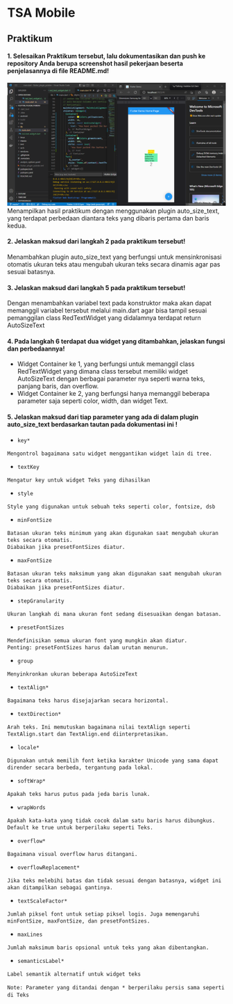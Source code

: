 # TSA Mobile

## Praktikum
#### 1. Selesaikan Praktikum tersebut, lalu dokumentasikan dan push ke repository Anda berupa screenshot hasil pekerjaan beserta penjelasannya di file README.md!
![Result](images/1.png)
Menampilkan hasil praktikum dengan menggunakan plugin auto_size_text, yang terdapat perbedaan diantara teks yang dibaris pertama dan baris kedua.
#### 2. Jelaskan maksud dari langkah 2 pada praktikum tersebut!
Menambahkan plugin auto_size_text yang berfungsi untuk mensinkronisasi otomatis ukuran teks atau mengubah ukuran teks secara dinamis agar pas sesuai batasnya.
#### 3. Jelaskan maksud dari langkah 5 pada praktikum tersebut!
Dengan menambahkan variabel text pada konstruktor maka akan dapat memanggil variabel tersebut melalui main.dart agar bisa tampil sesuai pemanggilan class RedTextWidget yang didalamnya terdapat return AutoSizeText
#### 4. Pada langkah 6 terdapat dua widget yang ditambahkan, jelaskan fungsi dan perbedaannya!
* Widget Container ke 1, yang berfungsi untuk memanggil class RedTextWidget yang dimana class tersebut memiliki widget AutoSizeText dengan berbagai parameter nya seperti warna teks, panjang baris, dan overflow.
* Widget Container ke 2, yang berfungsi hanya memanggil beberapa parameter saja seperti color, width, dan widget Text.
#### 5. Jelaskan maksud dari tiap parameter yang ada di dalam plugin auto_size_text berdasarkan tautan pada dokumentasi ini !
* `key*`
```
Mengontrol bagaimana satu widget menggantikan widget lain di tree.
```
* `textKey`
```
Mengatur key untuk widget Teks yang dihasilkan
```
* `style`
```
Style yang digunakan untuk sebuah teks seperti color, fontsize, dsb
```
* `minFontSize`
```
Batasan ukuran teks minimum yang akan digunakan saat mengubah ukuran teks secara otomatis.
Diabaikan jika presetFontSizes diatur.
```
* `maxFontSize`
```
Batasan ukuran teks maksimum yang akan digunakan saat mengubah ukuran teks secara otomatis.
Diabaikan jika presetFontSizes diatur.
```
* `stepGranularity`
```
Ukuran langkah di mana ukuran font sedang disesuaikan dengan batasan.
```
* `presetFontSizes`
```
Mendefinisikan semua ukuran font yang mungkin akan diatur.
Penting: presetFontSizes harus dalam urutan menurun.
```
* `group`
```
Menyinkronkan ukuran beberapa AutoSizeText
```
* `textAlign*`
```
Bagaimana teks harus disejajarkan secara horizontal.
```
* `textDirection*`
```
Arah teks. Ini memutuskan bagaimana nilai textAlign seperti TextAlign.start dan TextAlign.end diinterpretasikan.
```
* `locale*`
```
Digunakan untuk memilih font ketika karakter Unicode yang sama dapat dirender secara berbeda, tergantung pada lokal.
```
* `softWrap*`
```
Apakah teks harus putus pada jeda baris lunak.
```
* `wrapWords`
```
Apakah kata-kata yang tidak cocok dalam satu baris harus dibungkus. Default ke true untuk berperilaku seperti Teks.
```
* `overflow*`
```
Bagaimana visual overflow harus ditangani.
```
* `overflowReplacement*`
```
Jika teks melebihi batas dan tidak sesuai dengan batasnya, widget ini akan ditampilkan sebagai gantinya.
```
* `textScaleFactor*`
```
Jumlah piksel font untuk setiap piksel logis. Juga memengaruhi minFontSize, maxFontSize, dan presetFontSizes.
```
* `maxLines`
```
Jumlah maksimum baris opsional untuk teks yang akan dibentangkan.
```
* `semanticsLabel*`
```
Label semantik alternatif untuk widget teks
```

`Note: Parameter yang ditandai dengan * berperilaku persis sama seperti di Teks`



